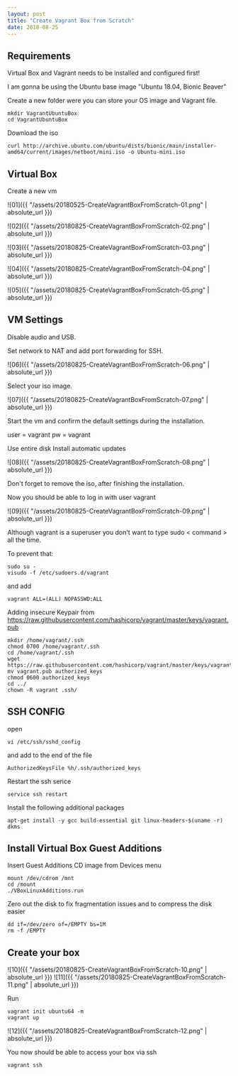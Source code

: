 ```yaml
---
layout: post
title: "Create Vagrant Box from Scratch"
date: 2018-08-25
---
```


## Requirements

Virtual Box and Vagrant needs to be installed and configured first!

I am gonna be using the Ubuntu base image "Ubuntu 18.04, Bionic Beaver"

Create a new folder were you can store your OS image and Vagrant file.


```
mkdir VagrantUbuntuBox
cd VagrantUbuntuBox
```
Download the iso

```
curl http://archive.ubuntu.com/ubuntu/dists/bionic/main/installer-amd64/current/images/netboot/mini.iso -o Ubuntu-mini.iso
```

## Virtual Box

Create a new vm

![01]({{ "/assets/20180525-CreateVagrantBoxFromScratch-01.png" | absolute_url }})

![02]({{ "/assets/20180825-CreateVagrantBoxFromScratch-02.png" | absolute_url }})

![03]({{ "/assets/20180825-CreateVagrantBoxFromScratch-03.png" | absolute_url }})

![04]({{ "/assets/20180825-CreateVagrantBoxFromScratch-04.png" | absolute_url }})

![05]({{ "/assets/20180825-CreateVagrantBoxFromScratch-05.png" | absolute_url }})


## VM Settings

Disable audio and USB.

Set network to NAT and add port forwarding for SSH.

![06]({{ "/assets/20180825-CreateVagrantBoxFromScratch-06.png" | absolute_url }})

Select your iso image.

![07]({{ "/assets/20180825-CreateVagrantBoxFromScratch-07.png" | absolute_url }})

Start the vm and confirm the default settings during the installation.

user = vagrant
pw = vagrant

Use entire disk
Install automatic updates

![08]({{ "/assets/20180825-CreateVagrantBoxFromScratch-08.png" | absolute_url }})

Don't forget to remove the iso, after finishing the installation.

Now you should be able to log in with user vagrant

![09]({{ "/assets/20180825-CreateVagrantBoxFromScratch-09.png" | absolute_url }})

Although vagrant is a superuser you don't want to type sudo < command > all the time.

To prevent that:

```
sudo su -
visudo -f /etc/sudoers.d/vagrant
```
and add
```
vagrant ALL=(ALL) NOPASSWD:ALL
```
Adding insecure Keypair from https://raw.githubusercontent.com/hashicorp/vagrant/master/keys/vagrant.pub

```
mkdir /home/vagrant/.ssh
chmod 0700 /home/vagrant/.ssh
cd /home/vagrant/.ssh
wget https://raw.githubusercontent.com/hashicorp/vagrant/master/keys/vagrant.pub
mv vagrant.pub authorized_keys
chmod 0600 authorized_keys
cd ../
chown -R vagrant .ssh/
```

## SSH CONFIG

open

```
vi /etc/ssh/sshd_config
```

and add to the end of the file

```
AuthorizedKeysFile %h/.ssh/authorized_keys
```

Restart the ssh serice

```
service ssh restart
```

Install the following additional packages

```
apt-get install -y gcc build-essential git linux-headers-$(uname -r) dkms
```

## Install Virtual Box Guest Additions

Insert Guest Additions CD image from Devices menu

```
mount /dev/cdrom /mnt
cd /mount
./VBoxLinuxAdditions.run
```

Zero out the disk to fix fragmentation issues and to compress the disk easier

```
dd if=/dev/zero of=/EMPTY bs=1M
rm -f /EMPTY
```

## Create your box

![10]({{ "/assets/20180825-CreateVagrantBoxFromScratch-10.png" | absolute_url }})
![11]({{ "/assets/20180825-CreateVagrantBoxFromScratch-11.png" | absolute_url }})

Run

```
vagrant init ubuntu64 -m
vagrant up
```

![12]({{ "/assets/20180825-CreateVagrantBoxFromScratch-12.png" | absolute_url }})

You now should be able to access your box via ssh

```
vagrant ssh
```